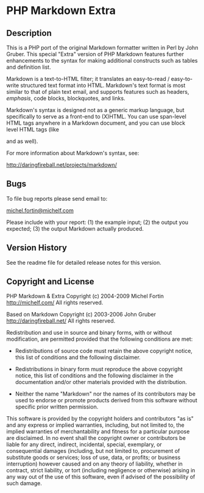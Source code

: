 PHP Markdown Extra
==================

Description
-----------

This is a PHP port of the original Markdown formatter written in Perl
by John Gruber. This special "Extra" version of PHP Markdown features
further enhancements to the syntax for making additional constructs
such as tables and definition list.

Markdown is a text-to-HTML filter; it translates an easy-to-read /
easy-to-write structured text format into HTML. Markdown's text format
is most similar to that of plain text email, and supports features such
as headers, *emphasis*, code blocks, blockquotes, and links.

Markdown's syntax is designed not as a generic markup language, but
specifically to serve as a front-end to (X)HTML. You can use span-level
HTML tags anywhere in a Markdown document, and you can use block level
HTML tags (like <div> and <table> as well).

For more information about Markdown's syntax, see:

<http://daringfireball.net/projects/markdown/>


Bugs
----

To file bug reports please send email to:

<michel.fortin@michelf.com>

Please include with your report: (1) the example input; (2) the output you
expected; (3) the output Markdown actually produced.


Version History
---------------

See the readme file for detailed release notes for this version.


Copyright and License
---------------------

PHP Markdown & Extra
Copyright (c) 2004-2009 Michel Fortin
<http://michelf.com/>
All rights reserved.

Based on Markdown
Copyright (c) 2003-2006 John Gruber
<http://daringfireball.net/>
All rights reserved.

Redistribution and use in source and binary forms, with or without
modification, are permitted provided that the following conditions are
met:

*   Redistributions of source code must retain the above copyright notice,
    this list of conditions and the following disclaimer.

*   Redistributions in binary form must reproduce the above copyright
    notice, this list of conditions and the following disclaimer in the
    documentation and/or other materials provided with the distribution.

*   Neither the name "Markdown" nor the names of its contributors may
    be used to endorse or promote products derived from this software
    without specific prior written permission.

This software is provided by the copyright holders and contributors "as
is" and any express or implied warranties, including, but not limited
to, the implied warranties of merchantability and fitness for a
particular purpose are disclaimed. In no event shall the copyright owner
or contributors be liable for any direct, indirect, incidental, special,
exemplary, or consequential damages (including, but not limited to,
procurement of substitute goods or services; loss of use, data, or
profits; or business interruption) however caused and on any theory of
liability, whether in contract, strict liability, or tort (including
negligence or otherwise) arising in any way out of the use of this
software, even if advised of the possibility of such damage.